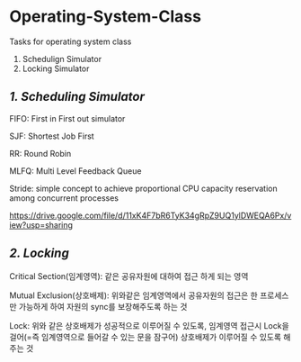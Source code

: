 # Operating-System-Class
Tasks for operating system class
1. Schedulign Simulator
2. Locking Simulator

## **_1. Scheduling Simulator_**

FIFO: First in First out simulator

SJF: Shortest Job First

RR: Round Robin

MLFQ: Multi Level Feedback Queue

Stride: simple concept to achieve proportional CPU capacity reservation among concurrent processes

https://drive.google.com/file/d/11xK4F7bR6TyK34gRpZ9UQ1ylDWEQA6Px/view?usp=sharing

## **_2. Locking_**

Critical Section(임계영역): 같은 공유자원에 대하여 접근 하게 되는 영역

Mutual Exclusion(상호배제): 위와같은 임계영역에서 공유자원의 접근은 한 프로세스만 가능하게 하여 자원의 sync를 보장해주도록 하는 것

Lock: 위와 같은 상호배제가 성공적으로 이루어질 수 있도록, 임계영역 접근시 Lock을 걸어(=즉 임계영역으로 들어갈 수 있는 문을 잠구어) 상호배제가 이루어질 수 있도록 해주는 것
